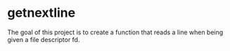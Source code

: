 # getnextline

The goal of this project is to create a function that reads a line when being given a file descriptor fd.